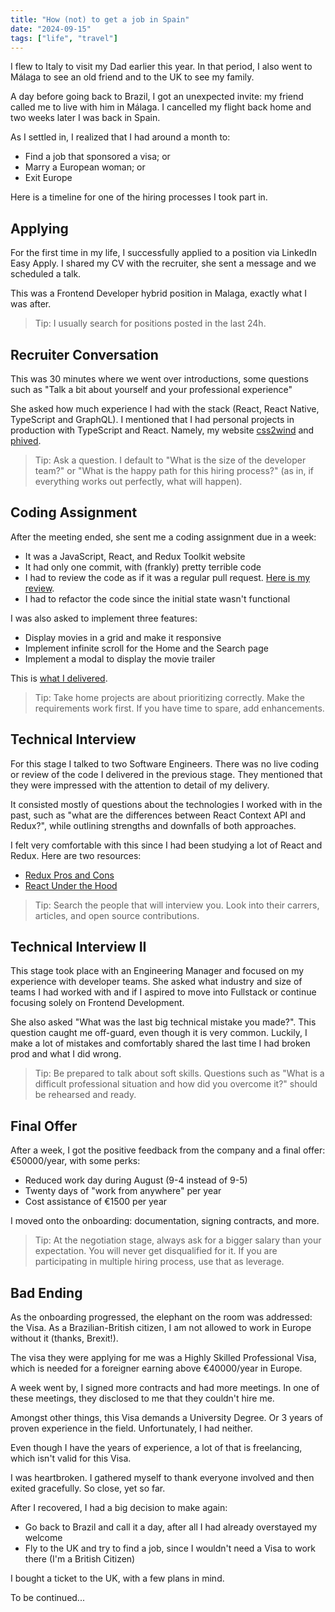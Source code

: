 ```yaml
---
title: "How (not) to get a job in Spain"
date: "2024-09-15"
tags: ["life", "travel"]
---
```


I flew to Italy to visit my Dad earlier this year. In that period, I also went to Málaga to see an old friend and to the UK to see my family.

A day before going back to Brazil, I got an unexpected invite: my friend called me to live with him in Málaga. I cancelled my flight back home and two weeks later I was back in Spain.

As I settled in, I realized that I had around a month to:

- Find a job that sponsored a visa; or
- Marry a European woman; or
- Exit Europe

Here is a timeline for one of the hiring processes I took part in.

## Applying

For the first time in my life, I successfully applied to a position via LinkedIn Easy Apply. I shared my CV with the recruiter, she sent a message and we scheduled a talk.

This was a Frontend Developer hybrid position in Malaga, exactly what I was after.

> Tip: I usually search for positions posted in the last 24h.

## Recruiter Conversation

This was 30 minutes where we went over introductions, some questions such as "Talk a bit about yourself and your professional experience"

She asked how much experience I had with the stack (React, React Native, TypeScript and GraphQL). I mentioned that I had personal projects in production with TypeScript and React. Namely, my website [css2wind](https://css2wind.com) and [phived](https://phived.com).

> Tip: Ask a question. I default to "What is the size of the developer team?" or "What is the happy path for this hiring process?" (as in, if everything works out perfectly, what will happen).

## Coding Assignment

After the meeting ended, she sent me a coding assignment due in a week:

- It was a JavaScript, React, and Redux Toolkit website
- It had only one commit, with (frankly) pretty terrible code
- I had to review the code as if it was a regular pull request. [Here is my review](https://gist.github.com/LukeberryPi/2833f7f21e2cb102c43bc6406db17749).
- I had to refactor the code since the initial state wasn't functional

I was also asked to implement three features:

- Display movies in a grid and make it responsive
- Implement infinite scroll for the Home and the Search page
- Implement a modal to display the movie trailer

This is [what I delivered](https://luke-berry-movieland.vercel.app).

> Tip: Take home projects are about prioritizing correctly. Make the requirements work first. If you have time to spare, add enhancements.

## Technical Interview

For this stage I talked to two Software Engineers. There was no live coding or review of the code I delivered in the previous stage. They mentioned that they were impressed with the attention to detail of my delivery.

It consisted mostly of questions about the technologies I worked with in the past, such as "what are the differences between React Context API and Redux?", while outlining strengths and downfalls of both approaches.

I felt very comfortable with this since I had been studying a lot of React and Redux. Here are two resources:

- [Redux Pros and Cons](https://www.reddit.com/r/reactjs/comments/1aiol7c/comment/kow7lbq/?utm_source=share&utm_medium=web3x&utm_name=web3xcss&utm_term=1&utm_content=share_button)
- [React Under the Hood](https://www.youtube.com/watch?v=i793Qm6kv3U&pp=ygUUcmVhY3QgdW5kZXIgdGhlIGhvb2Q%3D)

> Tip: Search the people that will interview you. Look into their carrers, articles, and open source contributions.

## Technical Interview II

This stage took place with an Engineering Manager and focused on my experience with developer teams. She asked what industry and size of teams I had worked with and if I aspired to move into Fullstack or continue focusing solely on Frontend Development.

She also asked "What was the last big technical mistake you made?". This question caught me off-guard, even though it is very common. Luckily, I make a lot of mistakes and comfortably shared the last time I had broken prod and what I did wrong.

> Tip: Be prepared to talk about soft skills. Questions such as "What is a difficult professional situation and how did you overcome it?" should be rehearsed and ready.

## Final Offer

After a week, I got the positive feedback from the company and a final offer: €50000/year, with some perks:

- Reduced work day during August (9-4 instead of 9-5)
- Twenty days of "work from anywhere" per year
- Cost assistance of €1500 per year

I moved onto the onboarding: documentation, signing contracts, and more.

> Tip: At the negotiation stage, always ask for a bigger salary than your expectation. You will never get disqualified for it. If you are participating in multiple hiring process, use that as leverage.

## Bad Ending

As the onboarding progressed, the elephant on the room was addressed: the Visa. As a Brazilian-British citizen, I am not allowed to work in Europe without it (thanks, Brexit!).

The visa they were applying for me was a Highly Skilled Professional Visa, which is needed for a foreigner earning above €40000/year in Europe.

A week went by, I signed more contracts and had more meetings. In one of these meetings, they disclosed to me that they couldn't hire me.

Amongst other things, this Visa demands a University Degree. Or 3 years of proven experience in the field. Unfortunately, I had neither.

Even though I have the years of experience, a lot of that is freelancing, which isn't valid for this Visa.

I was heartbroken. I gathered myself to thank everyone involved and then exited gracefully. So close, yet so far.

After I recovered, I had a big decision to make again:

- Go back to Brazil and call it a day, after all I had already overstayed my welcome
- Fly to the UK and try to find a job, since I wouldn't need a Visa to work there (I'm a British Citizen)

I bought a ticket to the UK, with a few plans in mind.

To be continued...
